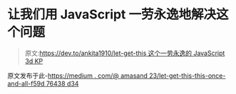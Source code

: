 # 让我们用 JavaScript 一劳永逸地解决这个问题

> 原文:[https://dev.to/ankita1910/let-get-this 这个一劳永逸的 JavaScript 3d KP](https://dev.to/ankita1910/let-get-this---this-in-javascript-once-and-for-all-3dkp)

原文发布于此-[https://medium . com/@ amasand 23/let-get-this-this-once-and-all-f59d 76438 d34](https://medium.com/@amasand23/lets-get-this-this-once-and-for-all-f59d76438d34)